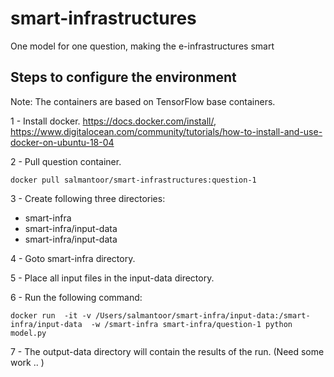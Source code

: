 # smart-infrastructures
One model for one question, making the e-infrastructures smart


## Steps to configure the environment

Note: The containers are based on TensorFlow base containers. 

1 - Install docker. https://docs.docker.com/install/, https://www.digitalocean.com/community/tutorials/how-to-install-and-use-docker-on-ubuntu-18-04

2 - Pull question container.  

```docker pull salmantoor/smart-infrastructures:question-1```
 
3 - Create following three directories:

   -  smart-infra
   -  smart-infra/input-data
   -  smart-infra/input-data
   
4 - Goto smart-infra directory.

5 - Place all input files in the input-data directory. 

6 - Run the following command: 

```docker run  -it -v /Users/salmantoor/smart-infra/input-data:/smart-infra/input-data  -w /smart-infra smart-infra/question-1 python model.py```

7 - The output-data directory will contain the results of the run. (Need some work .. )

